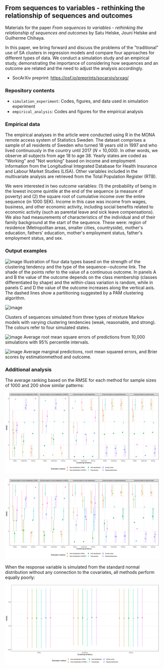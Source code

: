 ## From sequences to variables - rethinking the relationship of sequences and outcomes

Materials for the paper *From sequences to variables - rethinking the relationship of sequences and outcomes* by Satu Helske, Jouni Helske and Guilherme Chihaya.

In this paper, we bring forward and discuss the problems of the "traditional" use of SA clusters in regression models and compare four approaches for different types of data. We conduct a simulation study and an empirical study, demonstrating the importance of considering how sequences and an outcome are related and the need to adjust the analysis accordingly.

* SocArXiv preprint: https://osf.io/preprints/socarxiv/srxag/

### Repository contents

* `simulation_experiment`: Codes, figures, and data used in simulation experiment
* `empirical_analysis`: Codes and figures for the empirical analysis

### Empirical data

The empirical analyses in the article were conducted using R in the MONA remote access system of Statistics Sweden. The dataset comprises a sample of all residents of Sweden who turned 18 years old in 1997 and who lived continuously in the country until 2017 (*N* = 10,000). In other words, we observe all subjects from age 18 to age 38. Yearly states are coded as "Working" and "Not working" based on income and employment information from the Longitudinal Integrated Database for Health Insurance and Labour Market Studies (LISA). Other variables included in the multivariate analysis are retrieved from the Total Population Register (RTB). 

We were interested in two outcome variables: (1) the probability of being in the lowest income quintile at the end of the sequence (a measure of poverty) and (2) the square root of cumulative income over the entire sequence (in 1000 SEK). Income in this case was income from wages, business, and other economic activity, including social benefits related to economic activity (such as parental leave and sick leave compensations). We also had measurements of characteristics of the individual and of their family background at the start of the sequence. These were: region of residence (Metropolitan areas, smaller cities, countryside), mother's education, fathers' education, mother's employment status, father's employment status, and sex. 

### Output examples

![image](https://user-images.githubusercontent.com/10557867/132669002-bd10fba9-f850-42f4-8507-363c723c0ea0.png)
Illustration of four data types based on the strength of the clustering tendency and the type of the sequence--outcome link. The shade of the points refer to the value of a continuous outcome. In panels A and B the value of the outcome depends on the class membership (classes differentiated by shape) and the within-class variation is random, while in panels C and D the value of the outcome increases along the vertical axis. The dashed lines show a partitioning suggested by a PAM clustering algorithm.


![image](https://user-images.githubusercontent.com/10557867/146735863-2a8a829c-9908-4e81-b8d1-220f37663336.png)

Clusters of sequences simulated from three types of mixture Markov models with varying clustering tendencies (weak, reasonable, and strong). The colours refer to four simulated states.

![image](https://user-images.githubusercontent.com/10557867/132668713-1316afaa-32d8-425c-9e4c-4881cc96b2e5.png)
Average root mean square errors of predictions from 10,000 simulations with 95\% percentile intervals.

![image](https://user-images.githubusercontent.com/10557867/132668925-0a94874b-3d95-4159-8527-6d70278ad4ef.png)
Average marginal predictions, root mean squared errors, and Brier scores by estimationmethod and outcome.

### Additional analysis

The average ranking based on the RMSE for each method for sample sizes of 1000 and 200 show similar patterns:

![n1000](/simulations/simulation_n1000.png?raw=true "Average and 50% quantiles of the relative rank based on RMSE")

![n500](/simulations/simulation_n200.png?raw=true "Average and 50% quantiles of the relative rank based on RMSE")

When the response variable is simulated from the standard normal distribution without any connection to the covariates, all methods perform equally poorly:

![noeffect](/simulations/simulation_noeffect.png?raw=true "Average and 95% quantiles of RMSE based on different sequences with no connection to response")


